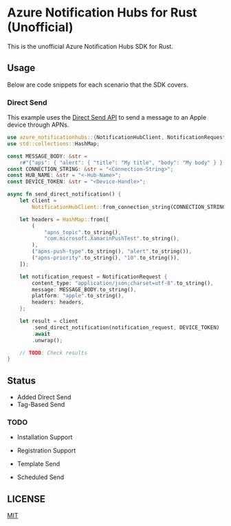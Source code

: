 # Azure Notification Hubs for Rust (Unofficial)

This is the unofficial Azure Notification Hubs SDK for Rust.  

## Usage

Below are code snippets for each scenario that the SDK covers.

### Direct Send

This example uses the [Direct Send API](https://docs.microsoft.com/en-us/rest/api/notificationhubs/direct-send) to send a message to an Apple device through APNs.

```rust
use azure_notificationhubs::{NotificationHubClient, NotificationRequest};
use std::collections::HashMap;

const MESSAGE_BODY: &str =
    r#"{"aps": { "alert": { "title": "My title", "body": "My body" } } }"#;
const CONNECTION_STRING: &str = "<Connection-String>";
const HUB_NAME: &str = "<-Hub-Name>";
const DEVICE_TOKEN: &str = "<Device-Handle>";

async fn send_direct_notification() {
    let client =
        NotificationHubClient::from_connection_string(CONNECTION_STRING, HUB_NAME).unwrap();

    let headers = HashMap::from([
        (
            "apns_topic".to_string(),
            "com.microsoft.XamarinPushTest".to_string(),
        ),
        ("apns-push-type".to_string(), "alert".to_string()),
        ("apns-priority".to_string(), "10".to_string()),
    ]);

    let notification_request = NotificationRequest {
        content_type: "application/json;charset=utf-8".to_string(),
        message: MESSAGE_BODY.to_string(),
        platform: "apple".to_string(),
        headers: headers,
    };

    let result = client
        .send_direct_notification(notification_request, DEVICE_TOKEN)
        .await
        .unwrap();

    // TODO: Check results
}
```

## Status

- Added Direct Send
- Tag-Based Send

### TODO

- Installation Support
- Registration Support

- Template Send
- Scheduled Send

## LICENSE

[MIT](LICENSE)
